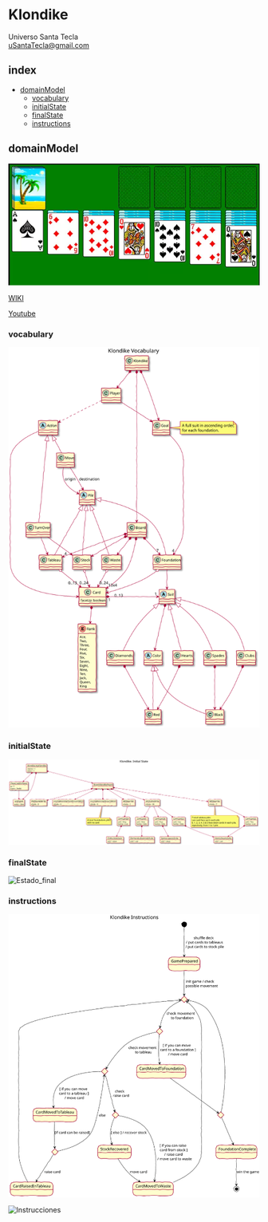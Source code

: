 # Klondike
Universo Santa Tecla  
[uSantaTecla@gmail.com](mailto:uSantaTecla@gmail.com)  

## index

* [domainModel](#domainModel)  
    * [vocabulary](#vocabulary)  
    * [initialState](#initialState)  
    * [finalState](#finalState)
    * [instructions](#instructions)  

## domainModel  
  
![klondike](../game-klondike/docs/images/klondike.png)  

[WIKI](https://es.wikipedia.org/wiki/Solitario_de_cartas)

[Youtube](https://www.youtube.com/watch?v=yjgQXcFVBQY)


### vocabulary

![Vocabulario](./docs/images/klondike--vocabulary.svg)  
  
### initialState  
  
![Estado_inicial](./docs/images/klondike--initial-state.svg)  
  
### finalState 

![Estado_final](./docs/images/klondike--final-state.puml)  
  
### instructions  
  
![Instrucciones](./docs/images/klondike--instructions.svg)  
  
![Instrucciones]()  
  
